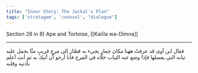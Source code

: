 ```yaml
---
title: "Inner Story: The Jackal's Plan"
tags: ['stratagem', 'counsel', "dialogue"]
---
```


 Section 28 in 8) Ape and Tortoise, [[Kalīla wa-Dimna]]

---
فقال ابن آوى قد عرفتُ ههنا مكانَ حِمار يجيء به قصَّار إلى مرجٍ قريبٍ منَّا يحمل عليه ثيابه التي يغسلها فإذا وضع عنه الثياب خلَّاه في المرج فأنا أرجو أن آتيك به ثم أنت أعلم بأذنيه وقلبه
